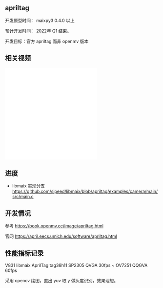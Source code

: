 ## apriltag

开发原型时间： maixpy3 0.4.0 以上

预计开发时间： 2022年 Q1 结束。

开发目标：官方 apriltag 而非 openmv 版本

## 相关视频

<iframe src="//player.bilibili.com/player.html?aid=850839110&bvid=BV1wL4y1t7hc&cid=487534380&page=1" scrolling="no" border="0" frameborder="no" framespacing="0" allowfullscreen="true"> </iframe>

<iframe src="//player.bilibili.com/player.html?aid=677488628&bvid=BV1wm4y197Jf&cid=464634360&page=1" scrolling="no" border="0" frameborder="no" framespacing="0" allowfullscreen="true"> </iframe>

## 进度

- libmaix 实现分支 https://github.com/sipeed/libmaix/blob/apriltag/examples/camera/main/src/main.c

## 开发情况

参考 https://book.openmv.cc/image/apriltag.html

官网 https://april.eecs.umich.edu/software/apriltag.html

## 性能指标记录

V831 libmaix AprilTag tag36h11 SP2305 QVGA 30fps ~ OV7251 QQGVA 60fps

采用 opencv 绘图，直出 yuv 取 y 做灰度识别，效果理想。

